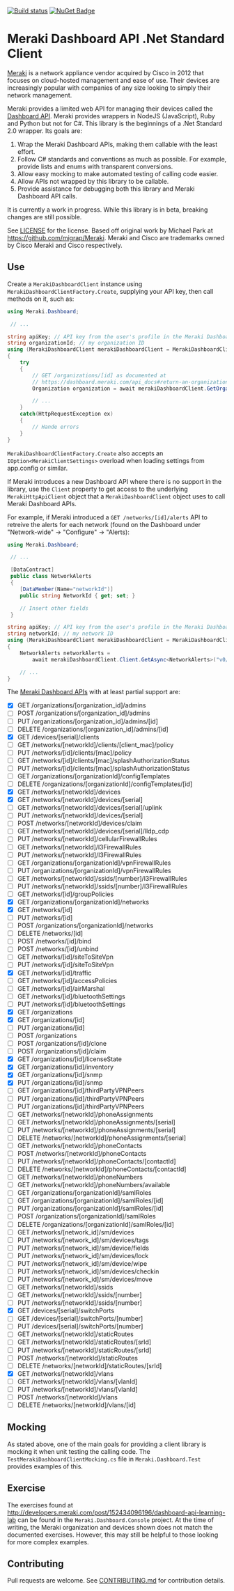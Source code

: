 [![Build status](https://ci.appveyor.com/api/projects/status/oehy76art96ex6sp?svg=true)](https://ci.appveyor.com/project/anthonylangsworth/meraki-dashboard-r15c8)
[![NuGet Badge](https://buildstats.info/nuget/Meraki.Dashboard)](https://www.nuget.org/packages/Meraki.Dashboard/)

# Meraki Dashboard API .Net Standard Client

[Meraki](http://meraki.cisco.com) is a network appliance vendor acquired by Cisco in 2012 that focuses on 
cloud-hosted management and ease of use. Their devices are increasingly popular with companies of any size looking
to simply their network management.

Meraki provides a limited web API for managing their devices called the [Dashboard API](https://dashboard.meraki.com/api_docs). 
Meraki provides wrappers in NodeJS (JavaScript), Ruby and Python but not for C#. This library is the 
beginnings of a .Net Standard 2.0 wrapper. Its goals are:
1. Wrap the Meraki Dashboard APIs, making them callable with the least effort.
1. Follow C# standards and conventions as much as possible. For example, provide lists and enums with transparent conversions.
1. Allow easy mocking to make automated testing of calling code easier.
1. Allow APIs not wrapped by this library to be callable.
1. Provide assistance for debugging both this library and Meraki Dashboard API calls.

It is currently a work in progress. While this library is in beta, breaking changes are still possible.

See [LICENSE](LICENSE) for the license. Based off original work by Michael Park at https://github.com/migrap/Meraki. Meraki and Cisco are trademarks owned by Cisco Meraki and Cisco respectively.

## Use

Create a `MerakiDashboardClient` instance using `MerakiDashboardClientFactory.Create`, supplying your API key, 
then call methods on it, such as:

``` C#
using Meraki.Dashboard;

 // ...

string apiKey; // API key from the user's profile in the Meraki Dashboard
string organizationId; // my organization ID
using (MerakiDashboardClient merakiDashboardClient = MerakiDashboardClientFactory.Create(apiKey))
{
	try
	{
		// GET /organizations/[id] as documented at 
		// https://dashboard.meraki.com/api_docs#return-an-organization
		Organization organization = await merakiDashboardClient.GetOrganizationAsync(organizationId);

		// ...
	}
	catch(HttpRequestException ex)
	{
		// Hande errors
	}
}
```

`MerakiDashboardClientFactory.Create` also accepts an `IOption<MerakiClientSettings>` overload when 
loading settings from app.config or similar.

If Meraki introduces a new Dashboard API where there is no support in the library, use the `Client` 
property to get access to the underlying `MerakiHttpApiClient` object that a `MerakiDashboardClient`
object uses to call Meraki Dashboard APIs.

For example, if Meraki introduced a `GET /networks/[id]/alerts` API to retreive the alerts
for each network (found on the Dashboard under "Network-wide" -> "Configure" -> "Alerts):

``` C#
using Meraki.Dashboard;

 // ...

 [DataContract]
 public class NetworkAlerts
 {
	[DataMember(Name="networkId")]
	public string NetworkId { get; set; }

	// Insert other fields
 }

string apiKey; // API key from the user's profile in the Meraki Dashboard
string networkId; // my network ID
using (MerakiDashboardClient merakiDashboardClient = MerakiDashboardClientFactory.Create(apiKey))
{
	NetworkAlerts networkAlerts = 
		await merakiDashboardClient.Client.GetAsync<NetworkAlerts>("v0/network/{id}/alerts");

	// ...
}
```

The [Meraki Dashboard APIs](https://dashboard.meraki.com/api_docs) with at least partial support are:

- [x] GET /organizations/[organization_id]/admins
- [ ] POST /organizations/[organization_id]/admins
- [ ] PUT /organizations/[organization_id]/admins/[id]
- [ ] DELETE /organizations/[organization_id]/admins/[id]
- [x] GET /devices/[serial]/clients 
- [ ] GET /networks/[networkId]/clients/[client_mac]/policy
- [ ] PUT /networks/[id]/clients/[mac]/policy
- [ ] GET /networks/[id]/clients/[mac]/splashAuthorizationStatus
- [ ] PUT /networks/[id]/clients/[mac]/splashAuthorizationStatus
- [ ] GET /organizations/[organizationId]/configTemplates
- [ ] DELETE /organizations/[organizationId]/configTemplates/[id]
- [x] GET /networks/[networkId]/devices
- [x] GET /networks/[networkId]/devices/[serial]
- [ ] GET /networks/[networkId]/devices/[serial]/uplink 
- [ ] PUT /networks/[networkId]/devices/[serial]
- [ ] POST /networks/[networkId]/devices/claim
- [ ] GET /networks/[networkId]/devices/[serial]/lldp_cdp
- [ ] PUT /networks/[networkId]/cellularFirewallRules
- [ ] GET /networks/[networkId]/l3FirewallRules
- [ ] PUT /networks/[networkId]/l3FirewallRules
- [ ] GET /organizations/[organizationId]/vpnFirewallRules
- [ ] PUT /organizations/[organizationId]/vpnFirewallRules
- [ ] GET /networks/[networkId]/ssids/[number]/l3FirewallRules
- [ ] PUT /networks/[networkId]/ssids/[number]/l3FirewallRules
- [ ] GET /networks/[id]/groupPolicies
- [x] GET /organizations/[organizationId]/networks 
- [x] GET /networks/[id]
- [ ] PUT /networks/[id]
- [ ] POST /organizations/[organizationId]/networks
- [ ] DELETE /networks/[id]
- [ ] POST /networks/[id]/bind
- [ ] POST /networks/[id]/unbind
- [ ] GET /networks/[id]/siteToSiteVpn
- [ ] PUT /networks/[id]/siteToSiteVpn
- [x] GET /networks/[id]/traffic
- [ ] GET /networks/[id]/accessPolicies
- [ ] GET /networks/[id]/airMarshal
- [ ] GET /networks/[id]/bluetoothSettings
- [ ] PUT /networks/[id]/bluetoothSettings
- [x] GET /organizations
- [x] GET /organizations/[id]
- [ ] PUT /organizations/[id]
- [ ] POST /organizations
- [ ] POST /organizations/[id]/clone
- [ ] POST /organizations/[id]/claim
- [x] GET /organizations/[id]/licenseState
- [x] GET /organizations/[id]/inventory
- [x] GET /organizations/[id]/snmp
- [x] PUT /organizations/[id]/snmp
- [ ] GET /organizations/[id]/thirdPartyVPNPeers
- [ ] PUT /organizations/[id]/thirdPartyVPNPeers
- [ ] PUT /organizations/[id]/thirdPartyVPNPeers
- [ ] GET /networks/[networkId]/phoneAssignments
- [ ] GET /networks/[networkId]/phoneAssignments/[serial]
- [ ] PUT /networks/[networkId]/phoneAssignments/[serial]
- [ ] DELETE /networks/[networkId]/phoneAssignments/[serial]
- [ ] GET /networks/[networkId]/phoneContacts
- [ ] POST /networks/[networkId]/phoneContacts
- [ ] PUT /networks/[networkId]/phoneContacts/[contactId]
- [ ] DELETE /networks/[networkId]/phoneContacts/[contactId]
- [ ] GET /networks/[networkId]/phoneNumbers
- [ ] GET /networks/[networkId]/phoneNumbers/available
- [ ] GET /organizations/[organizationId]/samlRoles
- [ ] GET /organizations/[organizationId]/samlRoles/[id]
- [ ] PUT /organizations/[organizationId]/samlRoles/[id]
- [ ] POST /organizations/[organizationId]/samlRoles
- [ ] DELETE /organizations/[organizationId]/samlRoles/[id]
- [ ] GET /networks/[network_id]/sm/devices
- [ ] PUT /networks/[network_id]/sm/devices/tags
- [ ] PUT /networks/[network_id]/sm/device/fields
- [ ] PUT /networks/[network_id]/sm/devices/lock
- [ ] PUT /networks/[network_id]/sm/device/wipe
- [ ] PUT /networks/[network_id]/sm/devices/checkin
- [ ] PUT /networks/[network_id]/sm/devices/move
- [ ] GET /networks/[networkId]/ssids
- [ ] GET /networks/[networkId]/ssids/[number]
- [ ] PUT /networks/[networkId]/ssids/[number]
- [x] GET /devices/[serial]/switchPorts
- [ ] GET /devices/[serial]/switchPorts/[number]
- [ ] PUT /devices/[serial]/switchPorts/[number]
- [ ] GET /networks/[networkId]/staticRoutes
- [ ] GET /networks/[networkId]/staticRoutes/[srId]
- [ ] PUT /networks/[networkId]/staticRoutes/[srId]
- [ ] POST /networks/[networkId]/staticRoutes
- [ ] DELETE /networks/[networkId]/staticRoutes/[srId] 
- [x] GET /networks/[networkId]/vlans
- [ ] GET /networks/[networkId]/vlans/[vlanId]
- [ ] PUT /networks/[networkId]/vlans/[vlanId]
- [ ] POST /networks/[networkId]/vlans
- [ ] DELETE /networks/[networkId]/vlans/[id]

## Mocking

As stated above, one of the main goals for providing a client library is 
mocking it when unit testing the calling code. The `TestMerakiDashboardClientMocking.cs`
file in `Meraki.Dashboard.Test` provides examples of this.

## Exercise

The exercises found at http://developers.meraki.com/post/152434096196/dashboard-api-learning-lab can be found 
in the `Meraki.Dashboard.Console` project. At the time of writing, the Meraki organization and devices shown does
not match the documented exercises. However, this may still be helpful to those looking for more complex
examples.

## Contributing

Pull requests are welcome. See [CONTRIBUTING.md](CONTRIBUTING.md) for contribution details.
